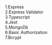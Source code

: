 1.Express <br>
2.Express Validator <br>
3.Typescript <br>
4.Jest <br>
5.MongoDb <br>
6.Basic Authorization <br>
7.Bcrypt <br>
